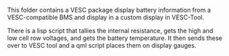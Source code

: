 This folder contains a VESC package display battery information from a VESC-compatible BMS and display in a custom display in VESC-Tool.

There is a lisp script that tallies the internal resistance, gets the high and low cell row voltages, and gets the battery temperature.
It then sends these over to VESC tool and a qml script places them on display gauges.